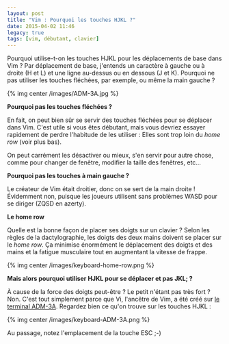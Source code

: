 ```yaml
---
layout: post
title: "Vim : Pourquoi les touches HJKL ?"
date: 2015-04-02 11:46
legacy: true
tags: [vim, débutant, clavier]
---
```




Pourquoi utilise-t-on les touches HJKL pour les déplacements de base dans Vim ?
Par déplacement de base, j'entends un caractère à gauche ou à droite (H et L) et
une ligne au-dessus ou en dessous (J et K). Pourquoi ne pas utiliser les
touches fléchées, par exemple, ou même la main gauche ?

{% img center /images/ADM-3A.jpg %}

<!-- more -->

**Pourquoi pas les touches fléchées ?**

En fait, on peut bien sûr se servir des touches fléchées pour se déplacer dans
Vim.  C'est utile si vous êtes débutant, mais vous devriez essayer rapidement
de perdre l'habitude de les utiliser : Elles sont trop loin du *home row* (voir
plus bas).

On peut carrément les désactiver ou mieux, s'en servir pour autre chose, comme
pour changer de fenêtre, modifier la taille des fenêtres, etc…

**Pourquoi pas les touches à main gauche ?**

Le créateur de Vim était droitier, donc on se sert de la main droite !
Évidemment non, puisque les joueurs utilisent sans problèmes WASD pour se
diriger (ZQSD en azerty).

**Le home row**

Quelle est la bonne façon de placer ses doigts sur un clavier ?  Selon les
règles de la dactylographie, les doigts des deux mains doivent se placer sur le
*home row*. Ça minimise énormément le déplacement des doigts et des mains et la
fatigue musculaire tout en augmentant la vitesse de frappe.

{% img center /images/keyboard-home-row.png %}

**Mais alors pourquoi utiliser HJKL pour se déplacer et pas JKL; ?**

À cause de la force des doigts peut-être ? Le petit n'étant pas très fort ?
Non. C'est tout simplement parce que Vi, l'ancêtre de Vim, a été créé sur
[le terminal ADM-3A](http://en.wikipedia.org/wiki/ADM-3A).
Regardez bien ce qu'on trouve sur les touches HJKL&nbsp;:

{% img center /images/keyboard-ADM-3A.png %}

Au passage, notez l'emplacement de la touche ESC ;-)


